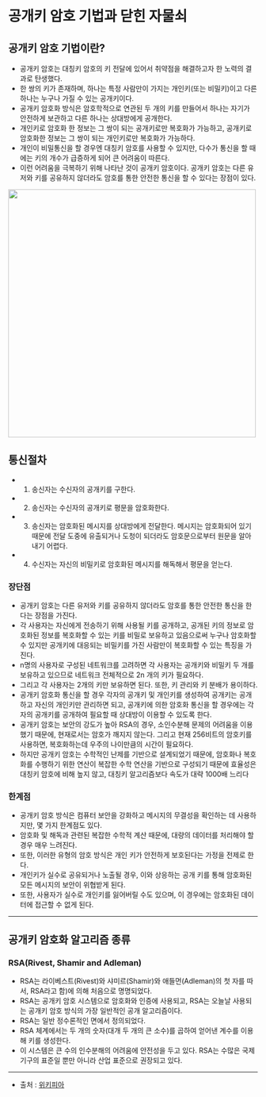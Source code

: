# 공개키 암호 기법과 닫힌 자물쇠

## 공개키 암호 기법이란?
- 공개키 암호는 대칭키 암호의 키 전달에 있어서 취약점을 해결하고자 한 노력의 결과로 탄생했다. 
- 한 쌍의 키가 존재하며, 하나는 특정 사람만이 가지는 개인키(또는 비밀키)이고 다른 하나는 누구나 가질 수 있는 공개키이다.
- 공개키 암호화 방식은 암호학적으로 연관된 두 개의 키를 만들어서 하나는 자기가 안전하게 보관하고 다른 하나는 상대방에게 공개한다.
- 개인키로 암호화 한 정보는 그 쌍이 되는 공개키로만 복호화가 가능하고, 공개키로 암호화한 정보는 그 쌍이 되는 개인키로만 복호화가 가능하다. 
- 개인이 비밀통신을 할 경우엔 대칭키 암호를 사용할 수 있지만, 다수가 통신을 할 때에는 키의 개수가 급증하게 되어 큰 어려움이 따른다. 
- 이런 어려움을 극복하기 위해 나타난 것이 공개키 암호이다. 공개키 암호는 다른 유저와 키를 공유하지 않더라도 암호를 통한 안전한 통신을 할 수 있다는 장점이 있다.

<img src="https://upload.wikimedia.org/wikipedia/commons/f/f9/Public_key_encryption.svg" alt="" width="500">

## 통신절차
- 1. 송신자는 수신자의 공개키를 구한다.
- 2. 송신자는 수신자의 공개키로 평문을 암호화한다.
- 3. 송신자는 암호화된 메시지를 상대방에게 전달한다. 메시지는 암호화되어 있기 때문에 전달 도중에 유출되거나 도청이 되더라도 암호문으로부터 원문을 알아내기 어렵다.
- 4. 수신자는 자신의 비밀키로 암호화된 메시지를 해독해서 평문을 얻는다.


### 장단점
- 공개키 암호는 다른 유저와 키를 공유하지 않더라도 암호를 통한 안전한 통신을 한다는 장점을 가진다. 
- 각 사용자는 자신에게 전송하기 위해 사용될 키를 공개하고, 공개된 키의 정보로 암호화된 정보를 복호화할 수 있는 키를 비밀로 보유하고 있음으로써 누구나 암호화할 수 있지만 공개키에 대응되는 비밀키를 가진 사람만이 복호화할 수 있는 특징을 가진다. 
- n명의 사용자로 구성된 네트워크를 고려하면 각 사용자는 공개키와 비밀키 두 개를 보유하고 있으므로 네트워크 전체적으로 2n 개의 키가 필요하다. 
- 그리고 각 사용자는 2개의 키만 보유하면 된다. 또한, 키 관리와 키 분배가 용이하다. 
- 공개키 암호화 통신을 할 경우 각자의 공개키 및 개인키를 생성하여 공개키는 공개하고 자신의 개인키만 관리하면 되고, 공개키에 의한 암호화 통신을 할 경우에는 각자의 공개키를 공개하여 필요할 때 상대방이 이용할 수 있도록 한다.
- 공개키 암호는 보안의 강도가 높아 RSA의 경우, 소인수분해 문제의 어려움을 이용했기 때문에, 현재로서는 암호가 깨지지 않는다. 그리고 현재 256비트의 암호키를 사용하면, 복호화하는데 우주의 나이만큼의 시간이 필요하다.
- 하지만 공개키 암호는 수학적인 난제를 기반으로 설계되었기 때문에, 암호화나 복호화를 수행하기 위한 연산이 복잡한 수학 연산을 기반으로 구성되기 때문에 효율성은 대칭키 암호에 비해 높지 않고, 대칭키 알고리즘보다 속도가 대략 1000배 느리다


### 한계점
- 공개키 암호 방식은 컴퓨터 보안을 강화하고 메시지의 무결성을 확인하는 데 사용하지만, 몇 가지 한계점도 있다. 
- 암호화 및 해독과 관련된 복잡한 수학적 계산 때문에, 대량의 데이터를 처리해야 할 경우 매우 느려진다. 
- 또한, 이러한 유형의 암호 방식은 개인 키가 안전하게 보호된다는 가정을 전제로 한다. 
- 개인키가 실수로 공유되거나 노출될 경우, 이와 상응하는 공개 키를 통해 암호화된 모든 메시지의 보안이 위협받게 된다. 
- 또한, 사용자가 실수로 개인키를 잃어버릴 수도 있으며, 이 경우에는 암호화된 데이터에 접근할 수 없게 된다.

-----

## 공개키 암호화 알고리즘 종류
### RSA(Rivest, Shamir and Adleman)
- RSA는 라이베스트(Rivest)와 샤미르(Shamir)와 애들먼(Adleman)의 첫 자를 따서, RSA라고 함)에 의해 처음으로 명명되었다. 
- RSA는 공개키 암호 시스템으로 암호화와 인증에 사용되고, RSA는 오늘날 사용되는 공개키 암호 방식의 가장 일반적인 공개 알고리즘이다. 
- RSA는 일반 정수론적인 면에서 정의되었다. 
- RSA 체계에서는 두 개의 숫자(대개 두 개의 큰 소수)를 곱하여 얻어낸 계수를 이용해 키를 생성한다. 
- 이 시스템은 큰 수의 인수분해의 어려움에 안전성을 두고 있다. RSA는 수많은 국제기구의 표준일 뿐만 아니라 산업 표준으로 권장되고 있다.


-----

* 출처 : [위키피아](http://wiki.hash.kr/index.php/%EA%B3%B5%EA%B0%9C%ED%82%A4_%EC%95%94%ED%98%B8_%EC%95%8C%EA%B3%A0%EB%A6%AC%EC%A6%98)